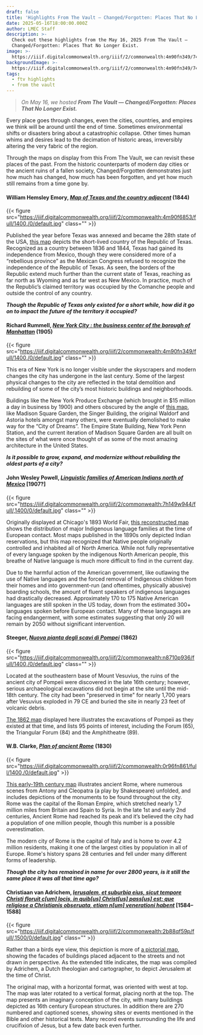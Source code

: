 ```yaml
---
draft: false
title: 'Highlights From The Vault — Changed/Forgotten: Places That No Longer Exist'
date: 2025-05-16T18:00:00.000Z
author: LMEC Staff
description: >-
  Check out these highlights from the May 16, 2025 From The Vault —
  Changed/Forgotten: Places That No Longer Exist.
image: >-
  https://iiif.digitalcommonwealth.org/iiif/2/commonwealth:4m90fn349/743,3978,8563,3219/1800,/0/default.jpg
backgroundImage: >-
  https://iiif.digitalcommonwealth.org/iiif/2/commonwealth:4m90fn349/743,3978,8563,3219/1800,/0/default.jpg
tags:
  - ftv highlights
  - from the vault
---
```


> *On May 16, we hosted **From The Vault — Changed/Forgotten: Places That No Longer Exist.***

Every place goes through changes, even the cities, countries, and empires we think will be around until the end of time. Sometimes environmental shifts or disasters bring about a catastrophic collapse. Other times human whims and desires lead to the decimation of historic areas, irreversibly altering the very fabric of the region.

Through the maps on display from this From The Vault, we can revisit these places of the past. From the historic counterparts of modern day cities or the ancient ruins of a fallen society, Changed/Forgotten demonstrates just how much has changed, how much has been forgotten, and yet how much still remains from a time gone by.

#### William Hemsley Emory, ***[Map of Texas and the country adjacent](https://collections.leventhalmap.org/search/commonwealth:4m90f684t)*** (1844)

{{< figure src="https://iiif.digitalcommonwealth.org/iiif/2/commonwealth:4m90f6853/full/1400,/0/default.jpg" class="" >}}

Published the year before Texas was annexed and became the 28th state of the USA, [this map](https://collections.leventhalmap.org/search/commonwealth:4m90f684t) depicts the short-lived country of the Republic of Texas. Recognized as a country between 1836 and 1844, Texas had gained its independence from Mexico, though they were considered more of a “rebellious province” as the Mexican Congress refused to recognize the independence of the Republic of Texas. As seen, the borders of the Republic extend much further than the current state of Texas, reaching as far north as Wyoming and as far west as New Mexico. In practice, much of the Republic’s claimed territory was occupied by the Comanche people and outside the control of any country.

***Though the Republic of Texas only existed for a short while, how did it go on to impact the future of the territory it occupied?***

#### Richard Rummell, *[New York City : the business center of the borough of Manhattan](https://collections.leventhalmap.org/search/commonwealth:4m90fn331)* (1905)

{{< figure src="https://iiif.digitalcommonwealth.org/iiif/2/commonwealth:4m90fn349/full/1400,/0/default.jpg" class="" >}}

This era of New York is no longer visible under the skyscrapers and modern changes the city has undergone in the last century. Some of the largest physical changes to the city are reflected in the total demolition and rebuilding of some of the city’s most historic buildings and neighborhoods.

Buildings like the New York Produce Exchange (which brought in $15 million a day in business by 1900) and others obscured by the angle of [this map](https://collections.leventhalmap.org/search/commonwealth:4m90fn331), like Madison Square Garden, the Singer Building, the original Waldorf and Astoria hotels amongst many others, were eventually demolished to make way for the “City of Dreams”. The Empire State Building, New York Penn Station, and the current iteration of Madison Square Garden are all built on the sites of what were once thought of as some of the most amazing architecture in the United States.

***Is it possible to grow, expand, and modernize without rebuilding the oldest parts of a city?***

#### John Wesley Powell, *[Linguistic families of American Indians north of Mexico](https://collections.leventhalmap.org/search/commonwealth:7h149w93v)* \[1907?]

{{< figure src="https://iiif.digitalcommonwealth.org/iiif/2/commonwealth:7h149w944/full/,1400/0/default.jpg" class="" >}}

Originally displayed at Chicago's 1893 World Fair, [this reconstructed map](https://collections.leventhalmap.org/search/commonwealth:7h149w93v) shows the distribution of major Indigenous language families at the time of European contact. Most maps published in the 1890s only depicted Indian reservations, but this map recognized that Native people originally controlled and inhabited all of North America. While not fully representative of every language spoken by the indigenous North American people, this breathe of Native language is much more difficult to find in the current day.

Due to the harmful action of the American government, like outlawing the use of Native languages and the forced removal of Indigenous children from their homes and into government-run (and oftentimes, physically abusive) boarding schools, the amount of fluent speakers of indigenous languages had drastically decreased. Approximately 170 to 175 Native American languages are still spoken in the US today, down from the estimated 300+ languages spoken before European contact. Many of these languages are facing endangerment, with some estimates suggesting that only 20 will remain by 2050 without significant intervention.

#### Steeger, *[Nuova pianta degli scavi di Pompei](https://collections.leventhalmap.org/search/commonwealth:n8710p92x)* (1862)

{{< figure src="https://iiif.digitalcommonwealth.org/iiif/2/commonwealth:n8710p936/full/1400,/0/default.jpg" class="" >}}

Located at the southeastern base of Mount Vesuvius, the ruins of the ancient city of Pompeii were discovered in the late 16th century; however, serious archaeological excavations did not begin at the site until the mid-18th century. The city had been "preserved in time" for nearly 1,700 years after Vesuvius exploded in 79 CE and buried the site in nearly 23 feet of volcanic debris.

[The 1862 map](https://collections.leventhalmap.org/search/commonwealth:n8710p92x) displayed here illustrates the excavations of Pompeii as they existed at that time, and lists 95 points of interest, including the Forum (65), the Triangular Forum (84) and the Amphitheatre (89).

#### W\.B. Clarke, *[Plan of ancient Rome](https://collections.leventhalmap.org/search/commonwealth:0r96fn85r)* (1830)

{{< figure src="https://iiif.digitalcommonwealth.org/iiif/2/commonwealth:0r96fn861/full/1400,/0/default.jpg" >}}

[This early-19th century map](https://collections.leventhalmap.org/search/commonwealth:0r96fn85r) illustrates ancient Rome, where numerous scenes from Antony and Cleopatra (a play by Shakespeare) unfolded, and includes depictions of the monuments to be found throughout the city. Rome was the capital of the Roman Empire, which stretched nearly 1.7 million miles from Britain and Spain to Syria. In the late 1st and early 2nd centuries, Ancient Rome had reached its peak and it’s believed the city had a population of one million people, though this number is a possible overestimation.

The modern city of Rome is the capital of Italy and is home to over 4.2 million residents, making it one of the largest cities by population in all of Europe. Rome's history spans 28 centuries and fell under many different forms of leadership.

***Though the city has remained in name for over 2800 years, is it still the same place it was all that time ago?***

#### Christiaan van Adrichem, *[Ierusalem, et suburbia eius, sicut tempore Christi floruit c\[um\] locis, in quib\[us\] Christ\[us\] pass\[us\] est: que religiose a Christianis obseruata, etiam n\[um\] venerationi habent](https://collections.leventhalmap.org/search/commonwealth:2b88qf58d)* \[1584–1588]

{{< figure src="https://iiif.digitalcommonwealth.org/iiif/2/commonwealth:2b88qf59p/full/,1500/0/default.jpg" class="" >}}

Rather than a birds eye view, this depiction is more of [a pictorial map](https://collections.leventhalmap.org/search/commonwealth:2b88qf58d), showing the facades of buildings placed adjacent to the streets and not drawn in perspective. As the extended title indicates, the map was compiled by Adrichem, a Dutch theologian and cartographer, to depict Jerusalem at the time of Christ.

The original map, with a horizontal format, was oriented with west at top. The map was later rotated to a vertical format, placing north at the top. The map presents an imaginary conception of the city, with many buildings depicted as 16th century European structures. In addition there are 270 numbered and captioned scenes, showing sites or events mentioned in the Bible and other historical texts. Many record events surrounding the life and crucifixion of Jesus, but a few date back even further.
